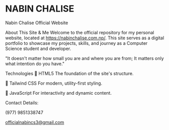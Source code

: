 # NABIN CHALISE
Nabin Chalise Official Website

About This Site & Me
Welcome to the official repository for my personal website, located at https://nabinchalise.com.np/. This site serves as a digital portfolio to showcase my projects, skills, and journey as a Computer Science student and developer.

"It doesn't matter how small you are and where you are from; It matters only what intention do you have."

Technologies
🎨
HTML5
The foundation of the site's structure.

💅
Tailwind CSS
For modern, utility-first styling.

🚀
JavaScript
For interactivity and dynamic content.

Contact Details:

(977) 9851338747

officialnabincs3@gmail.com
